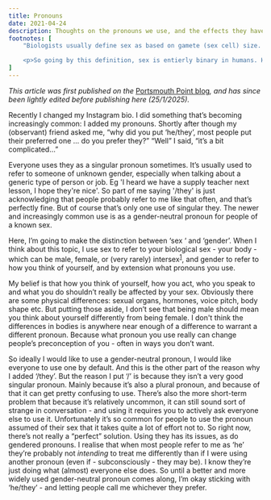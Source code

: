 ```yaml
---
title: Pronouns
date: 2021-04-24
description: Thoughts on the pronouns we use, and the effects they have on us.
footnotes: [
    "Biologists usually define sex as based on gamete (sex cell) size. The sex with the larger cell (egg/ovary) is female, the smaller (sperm) male. This is used instead of chromosomes or other methods because it's consistent across the entire animal and plant kingdom, and takes into account species which determine sex by other means (largest/most dominant member of a group, hormones, changes brought about by (potential) sexual partners, etc), or which are <a href='https://en.wikipedia.org/wiki/Hermaphrodite'>hermaphrodite</a>.</p>

    <p>So going by this definition, sex is entierly binary in humans. However, intersex in practice can be different enough that I think it needs considering when thinking human sexes and especially about gender and pronouns."
]
---
```


<p>
<em>This article was first published on the </em><a
href="https://portsmouthpoint.blogspot.com/2021/04/pronouns.html">Portsmouth
Point blog</a><em>, and has since been lightly edited before publishing here
(25/1/2025).</em>
</p>

<p>
Recently I changed my Instagram bio. I did something that’s becoming
increasingly common: I added my pronouns. Shortly after though my (observant)
friend asked me, “why did you put ‘he/they’, most people put their preferred one
... do you prefer they?” “Well” I said, “it’s a bit complicated…”
</p>
<p>
Everyone uses they as a singular pronoun sometimes. It’s usually used to refer
to someone of unknown gender, especially when talking about a generic type of
person or job. Eg 'I heard we have a supply teacher next lesson, I hope they're
nice'. So part of me saying '/they' is just acknowledging that people probably
refer to me like that often, and that’s perfectly fine. But of course that’s
only one use of singular they. The newer and increasingly common use is as a
gender-neutral pronoun for people of a known sex.
</p>
<p>
Here, I’m going to make the distinction between ‘sex ‘ and ‘gender’. When I
think about this topic, I use sex to refer to your biological sex - your body -
which can be male, female, or (very rarely) intersex<sup><a id="n-1" href="#fn-1">1</a></sup>,
and gender to refer to how you think of yourself, and by extension what pronouns
you use.
</p>
<p>
My belief is that how you think of yourself, how you act, who you speak to and
what you do shouldn’t really be affected by your sex. Obviously there are some
physical differences: sexual organs, hormones, voice pitch, body shape etc. But
putting those aside, I don’t see that being male should mean you think about
yourself differently from being female. I don't think the differences in bodies
is anywhere near enough of a difference to warrant a different pronoun. Because
what pronoun you use really can change people’s preconception of you - often in
ways you don’t want.
</p>
<p>
So ideally I would like to use a gender-neutral pronoun, I would like everyone
to use one by default. And this is the other part of the reason why I added
‘/they’. But the reason I put ‘/’ is because they isn’t a very good singular
pronoun. Mainly because it’s also a plural pronoun, and because of that it can
get pretty confusing to use. There’s also the more short-term problem that
because it’s relatively uncommon, it can still sound sort of strange in
conversation - and using it requires you to actively ask everyone else to use
it. Unfortunately it’s so common for people to use the pronoun assumed of their
sex that it takes quite a lot of effort not to. So right now, there’s not really
a “perfect” solution. Using they has its issues, as do gendered pronouns. I
realise that when most people refer to me as ‘he’ they’re probably not
<em>intending</em> to treat me differently than if I were using another pronoun
(even if - subconsciously - they may be). I know they’re just doing what
(almost) everyone else does. So until a better and more widely used
gender-neutral pronoun comes along, I’m okay sticking with ‘he/they’ - and
letting people call me whichever they prefer.
</p>